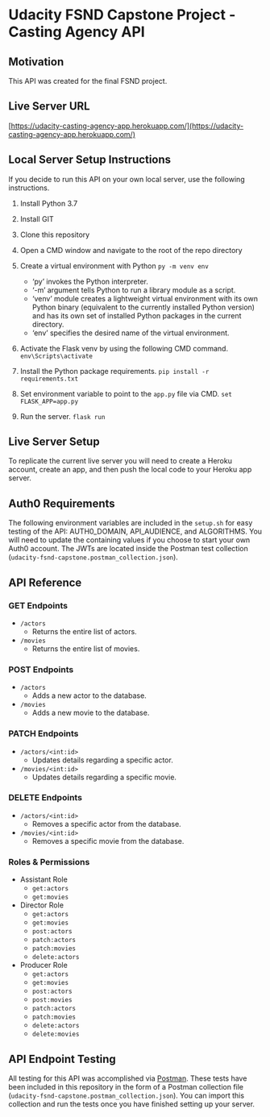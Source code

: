 # Udacity FSND Capstone Project - Casting Agency API

## Motivation
This API was created for the final FSND project.

## Live Server URL
[https://udacity-casting-agency-app.herokuapp.com/](https://udacity-casting-agency-app.herokuapp.com/)

## Local Server Setup Instructions
If you decide to run this API on your own local server, use the following instructions.
1. Install Python 3.7
2. Install GIT
3. Clone this repository
4. Open a CMD window and navigate to the root of the repo directory
5. Create a virtual environment with Python
```py -m venv env```

	- ‘py’ invokes the Python interpreter.
	- ‘-m’ argument tells Python to run a library module as a script.
	- ‘venv’ module creates a lightweight virtual environment with its own Python binary (equivalent to the currently installed Python version) and has its own set of installed Python packages in the current directory.
	- ‘env’ specifies the desired name of the virtual environment.

6. Activate the Flask venv by using the following CMD command.
	```env\Scripts\activate```
7. Install the Python package requirements.
	```pip install -r requirements.txt```
8. Set environment variable to point to the ```app.py``` file via CMD.
	```set FLASK_APP=app.py```
9. Run the server.
```flask run``` 

## Live Server Setup
To replicate the current live server you will need to create a Heroku account, create an app, and then push the local code to your Heroku app server.

## Auth0 Requirements

The following environment variables are included in the ```setup.sh``` for easy testing of the API: AUTH0_DOMAIN, API_AUDIENCE, and ALGORITHMS. You will need to update the containing values if you choose to start your own Auth0 account. The JWTs are located inside the Postman test collection (```udacity-fsnd-capstone.postman_collection.json```).

## API Reference
### GET Endpoints
 - `/actors`
	 - Returns the entire list of actors.
 - `/movies`
	 - Returns the entire list of movies.

### POST Endpoints
- `/actors`
	- Adds a new actor to the database.
- `/movies`
	- Adds a new movie to the database.

### PATCH Endpoints
- `/actors/<int:id>`
	- Updates details regarding a specific actor.
- `/movies/<int:id>`
	- Updates details regarding a specific movie.

### DELETE Endpoints
- `/actors/<int:id>`
	- Removes a specific actor from the database.
- `/movies/<int:id>`
	- Removes a specific movie from the database.

### Roles & Permissions
- Assistant Role
	- `get:actors`
	- `get:movies`
- Director Role
	- `get:actors`
	- `get:movies`
	- `post:actors`
	- `patch:actors`
	- `patch:movies`
	- `delete:actors`
- Producer Role
	- `get:actors`
	- `get:movies`
	- `post:actors`
	- `post:movies`
	- `patch:actors`
	- `patch:movies`
	- `delete:actors`
	- `delete:movies`

## API Endpoint Testing
All testing for this API was accomplished via [Postman](https://www.postman.com/). These tests have been included in this repository in the form of a Postman collection file (`udacity-fsnd-capstone.postman_collection.json`). You can import this collection and run the tests once you have finished setting up your server.
